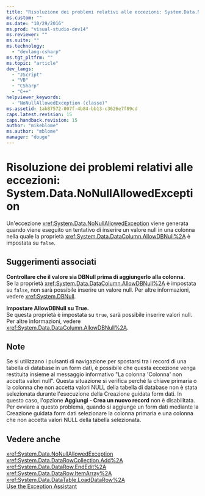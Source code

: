 ```yaml
---
title: "Risoluzione dei problemi relativi alle eccezioni: System.Data.NoNullAllowedException | Microsoft Docs"
ms.custom: ""
ms.date: "10/29/2016"
ms.prod: "visual-studio-dev14"
ms.reviewer: ""
ms.suite: ""
ms.technology: 
  - "devlang-csharp"
ms.tgt_pltfrm: ""
ms.topic: "article"
dev_langs: 
  - "JScript"
  - "VB"
  - "CSharp"
  - "C++"
helpviewer_keywords: 
  - "NoNullAllowedException (classe)"
ms.assetid: 1ab87572-007f-4b84-bb13-c3626e7f89cd
caps.latest.revision: 15
caps.handback.revision: 15
author: "mikeblome"
ms.author: "mblome"
manager: "douge"
---
```

# Risoluzione dei problemi relativi alle eccezioni: System.Data.NoNullAllowedException
Un'eccezione <xref:System.Data.NoNullAllowedException> viene generata quando viene eseguito un tentativo di inserire un valore null in una colonna nella quale la proprietà <xref:System.Data.DataColumn.AllowDBNull%2A> è impostata su `false`.  
  
## Suggerimenti associati  
 **Controllare che il valore sia DBNull prima di aggiungerlo alla colonna.**  
 Se la proprietà <xref:System.Data.DataColumn.AllowDBNull%2A> è impostata su `false`, non sarà possibile inserire un valore null. Per altre informazioni, vedere <xref:System.DBNull>.  
  
 **Impostare AllowDBNull su True.**  
 Se questa proprietà è impostata su `true`, sarà possibile inserire valori null. Per altre informazioni, vedere <xref:System.Data.DataColumn.AllowDBNull%2A>.  
  
## Note  
 Se si utilizzano i pulsanti di navigazione per spostarsi tra i record di una tabella di database in un form dati, è possibile che questa eccezione venga restituita insieme al messaggio informativo "La colonna 'Colonna' non accetta valori null". Questa situazione si verifica perché la chiave primaria o la colonna che non accetta valori NULL della tabella di database non è stata selezionata durante l'esecuzione della Creazione guidata form dati. In questo caso, l'opzione **Aggiungi \- Crea un nuovo record** non è disabilitata. Per ovviare a questo problema, quando si aggiunge un form dati mediante la Creazione guidata form dati selezionare la colonna primaria e una colonna che non accetta valori NULL della tabella selezionata.  
  
## Vedere anche  
 <xref:System.Data.NoNullAllowedException>   
 <xref:System.Data.DataRowCollection.Add%2A>   
 <xref:System.Data.DataRow.EndEdit%2A>   
 <xref:System.Data.DataRow.ItemArray%2A>   
 <xref:System.Data.DataTable.LoadDataRow%2A>   
 [Use the Exception Assistant](../Topic/How%20to:%20Use%20the%20Exception%20Assistant.md)